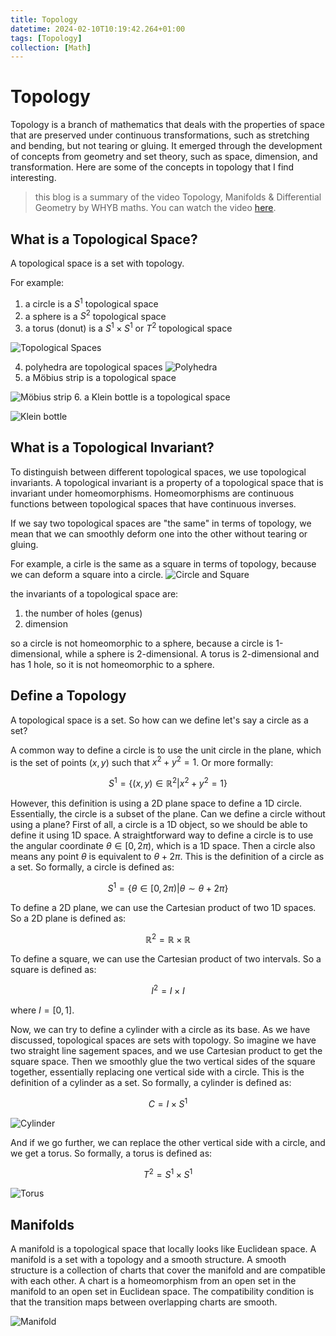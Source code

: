 ```yaml
---
title: Topology
datetime: 2024-02-10T10:19:42.264+01:00
tags: [Topology]
collection: [Math]
---
```

# Topology
Topology is a branch of mathematics that deals with the properties of space that are preserved under continuous transformations, such as stretching and bending, but not tearing or gluing. It emerged through the development of concepts from geometry and set theory, such as space, dimension, and transformation. Here are some of the concepts in topology that I find interesting.

> this blog is a summary of the video Topology, Manifolds & Differential Geometry by WHYB maths. You can watch the video [here](https://www.youtube.com/playlist?list=PLxBAVPVHJPcrNrcEBKbqC_ykiVqfxZgNl).

## What is a Topological Space?
A topological space is a set with topology.

For example:
1. a circle is a $S^1$ topological space
2. a sphere is a $S^2$ topological space
3. a torus (donut) is a $S^1 \times S^1$ or $T^2$ topological space

![Topological Spaces](images/Topology/Topological_space_example.png)

4. polyhedra are topological spaces
![Polyhedra](images/Topology/Topological_space_example_polyhedrons.png)
5. a Möbius strip is a topological space

![Möbius strip](images/Topology/topological_space_Möbius_Strip.jpg)
6. a Klein bottle is a topological space

![Klein bottle](images/Topology/topological_space_Klein_bottle.jpg)

## What is a Topological Invariant?
To distinguish between different topological spaces, we use topological invariants. A topological invariant is a property of a topological space that is invariant under homeomorphisms. Homeomorphisms are continuous functions between topological spaces that have continuous inverses.

If we say two topological spaces are "the same" in terms of topology, we mean that we can smoothly deform one into the other without tearing or gluing.

For example, a cirle is the same as a square in terms of topology, because we can deform a square into a circle. 
![Circle and Square](images/Topology/Topological_Invariant_example.png)

the invariants of a topological space are:
1. the number of holes (genus)
2. dimension

so a circle is not homeomorphic to a sphere, because a circle is 1-dimensional, while a sphere is 2-dimensional. A torus is 2-dimensional and has 1 hole, so it is not homeomorphic to a sphere.

## Define a Topology

A topological space is a set. So how can we define let's say a circle as a set?

A common way to define a circle is to use the unit circle in the plane, which is the set of points $(x, y)$ such that $x^2 + y^2 = 1$. Or more formally:

$$S^1 = \{(x, y) \in \mathbb{R}^2 | x^2 + y^2 = 1\}$$

However, this definition is using a 2D plane space to define a 1D circle. Essentially, the circle is a subset of the plane. Can we define a circle without using a plane? First of all, a circle is a 1D object, so we should be able to define it using 1D space. A straightforward way to define a circle is to use the angular coordinate $\theta \in [0, 2\pi)$, which is a 1D space. Then a circle also means any point $\theta$ is equivalent to $\theta + 2\pi$. This is the definition of a circle as a set. So formally, a circle is defined as:

$$S^1 = \{\theta \in [0, 2\pi) | \theta \sim \theta + 2\pi\}$$

To define a 2D plane, we can use the Cartesian product of two 1D spaces. So a 2D plane is defined as:

$$\mathbb{R}^2 = \mathbb{R} \times \mathbb{R}$$

To define a square, we can use the Cartesian product of two intervals. So a square is defined as:

$$I^2 = I \times I$$

where $I = [0, 1]$.

Now, we can try to define a cylinder with a circle as its base. As we have discussed, topological spaces are sets with topology. So imagine we have two straight line sagement spaces, and we use Cartesian product to get the square space. Then we smoothly glue the two vertical sides of the square together, essentially replacing one vertical side with a circle. This is the definition of a cylinder as a set. So formally, a cylinder is defined as:

$$
C = I \times S^1
$$

![Cylinder](images/Topology/cylinder_construction.png)

And if we go further, we can replace the other vertical side with a circle, and we get a torus. So formally, a torus is defined as:

$$
T^2 = S^1 \times S^1
$$

![Torus](images/Topology/torus_construction.jpg)

## Manifolds

A manifold is a topological space that locally looks like Euclidean space. A manifold is a set with a topology and a smooth structure. A smooth structure is a collection of charts that cover the manifold and are compatible with each other. A chart is a homeomorphism from an open set in the manifold to an open set in Euclidean space. The compatibility condition is that the transition maps between overlapping charts are smooth.

![Manifold](images/Topology/Manifold.png)